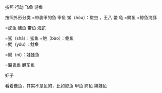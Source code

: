 


按照  行动  飞鱼 游鱼

按照外形分类 
=带装甲的鱼 甲鱼  鲎（hòu）：鲎虫  ，王八 鳖  龟
=鳄鱼 
=鲸鱼海豚

=蛇鱼 鳝鱼 带鱼 海蛇

=鲨（shā）：鲨鱼
=鲍（bào）：鲍鱼  
=鱿（yóu）：鱿鱼

=鲵（ní）：娃娃鱼

=魔鬼鱼 翻车鱼

虾子

看着像鱼，其实不是鱼的，比如鲸鱼 甲鱼 鳄鱼  娃娃鱼  